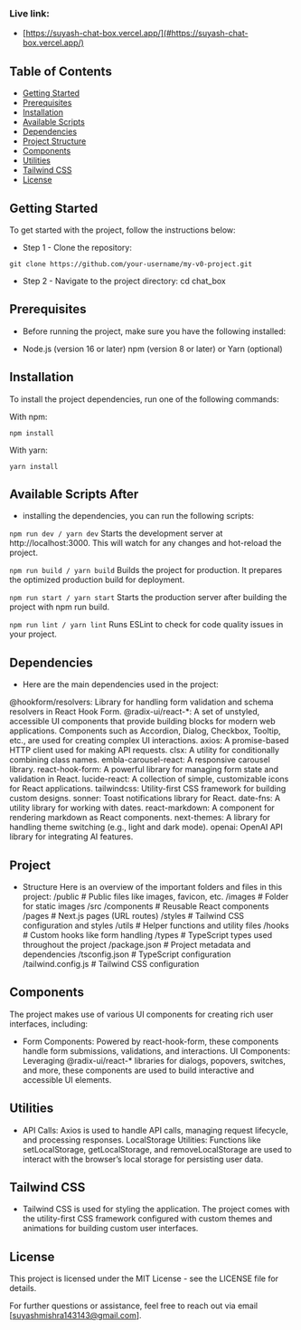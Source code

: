 ### Live link:

- [https://suyash-chat-box.vercel.app/](#https://suyash-chat-box.vercel.app/)

## Table of Contents

- [Getting Started](#getting-started)
- [Prerequisites](#prerequisites)
- [Installation](#installation)
- [Available Scripts](#available-scripts)
- [Dependencies](#dependencies)
- [Project Structure](#project-structure)
- [Components](#components)
- [Utilities](#utilities)
- [Tailwind CSS](#tailwind-css)
- [License](#license)

## Getting Started

To get started with the project, follow the instructions below:

- Step 1 - Clone the repository:

`git clone https://github.com/your-username/my-v0-project.git`

- Step 2 - Navigate to the project directory:
  cd chat_box

## Prerequisites

- Before running the project, make sure you have the following installed:

- Node.js (version 16 or later) npm (version 8 or later) or Yarn (optional)

## Installation

To install the project dependencies, run one of the following commands:

With npm:

`npm install`

With yarn:

`yarn install`

## Available Scripts After

- installing the dependencies, you can run the following scripts:

`npm run dev / yarn dev` Starts the development server at http://localhost:3000. This will watch for any changes and hot-reload the project.

`npm run build / yarn build` Builds the project for production. It prepares the optimized production build for deployment.

`npm run start / yarn start` Starts the production server after building the project with npm run build.

`npm run lint / yarn lint` Runs ESLint to check for code quality issues in your project.

## Dependencies

- Here are the main dependencies used in the project:

@hookform/resolvers: Library for handling form validation and schema resolvers in React Hook Form. @radix-ui/react-\*: A set of unstyled, accessible UI components that provide building blocks for modern web applications. Components such as Accordion, Dialog, Checkbox, Tooltip, etc., are used for creating complex UI interactions. axios: A promise-based HTTP client used for making API requests. clsx: A utility for conditionally combining class names. embla-carousel-react: A responsive carousel library. react-hook-form: A powerful library for managing form state and validation in React. lucide-react: A collection of simple, customizable icons for React applications. tailwindcss: Utility-first CSS framework for building custom designs. sonner: Toast notifications library for React. date-fns: A utility library for working with dates. react-markdown: A component for rendering markdown as React components. next-themes: A library for handling theme switching (e.g., light and dark mode). openai: OpenAI API library for integrating AI features.

## Project

- Structure Here is an overview of the important folders and files in this project: /public # Public files like images, favicon, etc. /images # Folder for static images /src /components # Reusable React components /pages # Next.js pages (URL routes) /styles # Tailwind CSS configuration and styles /utils # Helper functions and utility files /hooks # Custom hooks like form handling /types # TypeScript types used throughout the project /package.json # Project metadata and dependencies /tsconfig.json # TypeScript configuration /tailwind.config.js # Tailwind CSS configuration

## Components

The project makes use of various UI components for creating rich user interfaces, including:

- Form Components: Powered by react-hook-form, these components handle form submissions, validations, and interactions. UI Components: Leveraging @radix-ui/react-\* libraries for dialogs, popovers, switches, and more, these components are used to build interactive and accessible UI elements.

## Utilities

- API Calls: Axios is used to handle API calls, managing request lifecycle, and processing responses. LocalStorage Utilities: Functions like setLocalStorage, getLocalStorage, and removeLocalStorage are used to interact with the browser’s local storage for persisting user data.

## Tailwind CSS

- Tailwind CSS is used for styling the application. The project comes with the utility-first CSS framework configured with custom themes and animations for building custom user interfaces.

## License

This project is licensed under the MIT License - see the LICENSE file for details.

For further questions or assistance, feel free to reach out via email [suyashmishra143143@gmail.com].
